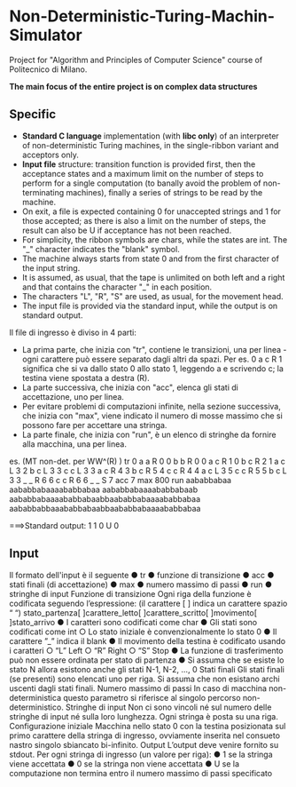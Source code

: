# Non-Deterministic-Turing-Machin-Simulator

Project for "Algorithm and Principles of Computer Science" course of Politecnico di Milano.

**The main focus of the entire project is on complex data structures**

## Specific

- **Standard C language** implementation (with **libc only**) of an interpreter
of non-deterministic Turing machines, in the single-ribbon variant and
acceptors only.
- **Input file** structure: transition function is provided first,
then the acceptance states and a maximum limit on the number of steps to
perform for a single computation (to banally avoid the
problem of non-terminating machines), finally a series of strings
to be read by the machine.
- On exit, a file is expected containing 0 for unaccepted strings and 1
for those accepted; as there is also a limit on the number of steps, the
result can also be U if acceptance has not been reached.
- For simplicity, the ribbon symbols are chars, while the states are
int. The "_" character indicates the "blank" symbol.
- The machine always starts from state 0 and from the first character of the
input string.
- It is assumed, as usual, that the tape is unlimited on both left and a
right and that contains the character "_" in each position.
- The characters "L", "R", "S" are used, as usual, for the movement
head.
- The input file is provided via the standard input, while
the output is on standard output.

Il file di ingresso è diviso in 4 parti:
- La prima parte, che inizia con "tr", contiene le transizioni, una per linea -
ogni carattere può essere separato dagli altri da spazi.
Per es. 0 a c R 1 significa che si va dallo stato 0 allo stato 1, leggendo a e
scrivendo c; la testina viene spostata a destra (R).
- La parte successiva, che inizia con "acc", elenca gli stati di accettazione, uno
per linea.
- Per evitare problemi di computazioni infinite, nella sezione successiva, che
inizia con "max", viene indicato il numero di mosse massimo che si possono
fare per accettare una stringa.
- La parte finale, che inizia con "run", è un elenco di stringhe da fornire alla
macchina, una per linea.

es. (MT non-det. per WW^(R) )
tr
0 a a R 0
0 b b R 0
0 a c R 1
0 b c R 2
1 a c L 3
2 b c L 3
3 c c L 3
3 a c R 4
3 b c R 5
4 c c R 4
4 a c L 3
5 c c R 5
5 b c L 3
3 _ _ R 6
6 c c R 6
6 _ _ S 7
acc
7
max
800
run
aababbabaa
aababbabaaaababbabaa
aababbabaaaababbabaab
aababbabaaaababbabaabbaababbabaaaababbabaa
aababbabbaaababbabaabbaababbabaaaababbabaa

===>Standard output:
1
1
0
U
0

## Input
Il formato dell'input è il seguente
● tr
● funzione di transizione
● acc
● stati finali (di accettazione)
● max
● numero massimo di passi
● run
● stringhe di input
Funzione di transizione
Ogni riga della funzione è codificata seguendo l’espressione:
(il carattere [ ] indica un carattere spazio “ “)
stato_partenza[ ]carattere_letto[ ]carattere_scritto[ ]movimento[ ]stato_arrivo
● I caratteri sono codificati come char
● Gli stati sono codificati come int
○ Lo stato iniziale è convenzionalmente lo stato 0
● Il carattere ”_” indica il blank
● Il movimento della testina è codificato usando i caratteri
○ “L” Left
○ “R” Right
○ “S” Stop
● La funzione di trasferimento può non essere ordinata per stato di partenza
● Si assuma che se esiste lo stato N allora esistono anche gli stati N-1, N-2, …, 0
Stati finali
Gli stati finali (se presenti) sono elencati uno per riga.
Si assuma che non esistano archi uscenti dagli stati finali.
Numero massimo di passi
In caso di macchina non-deterministica questo parametro si riferisce al singolo percorso
non-deterministico.
Stringhe di input
Non ci sono vincoli né sul numero delle stringhe di input né sulla loro lunghezza.
Ogni stringa è posta su una riga.
Configurazione iniziale
Macchina nello stato 0 con la testina posizionata sul primo carattere della stringa di
ingresso, ovviamente inserita nel consueto nastro singolo sbiancato bi-infinito.
Output
L’output deve venire fornito su stdout.
Per ogni stringa di ingresso (un valore per riga):
● 1 se la stringa viene accettata
● 0 se la stringa non viene accettata
● U se la computazione non termina entro il numero massimo di passi specificato
